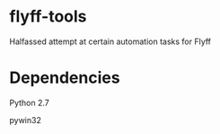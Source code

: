 # flyff-tools
Halfassed attempt at certain automation tasks for Flyff

# Dependencies

Python 2.7

pywin32
